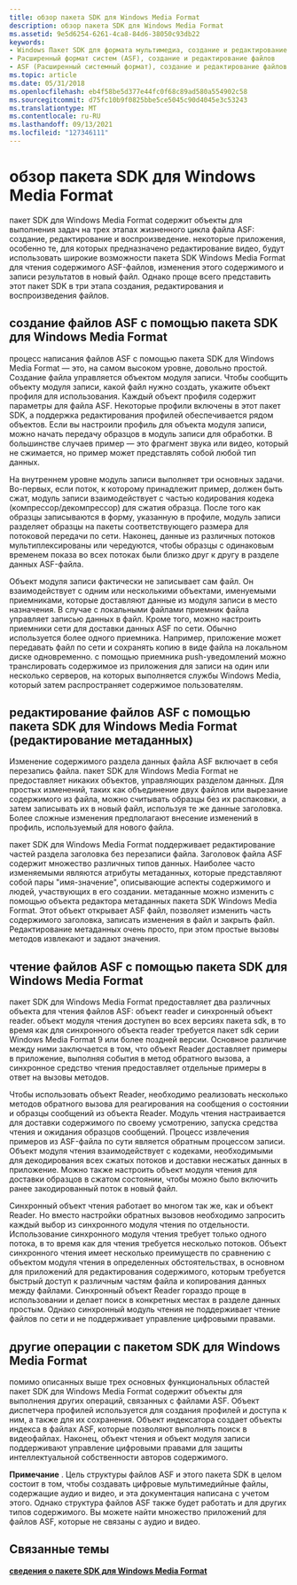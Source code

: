 ```yaml
---
title: обзор пакета SDK для Windows Media Format
description: обзор пакета SDK для Windows Media Format
ms.assetid: 9e5d6254-6261-4ca8-84d6-38050c93db22
keywords:
- Windows Пакет SDK для формата мультимедиа, создание и редактирование файлов ASF
- Расширенный формат систем (ASF), создание и редактирование файлов
- ASF (Расширенный системный формат), создание и редактирование файлов
ms.topic: article
ms.date: 05/31/2018
ms.openlocfilehash: eb4f58be5d377e44fc0f68c89ad580a554902c58
ms.sourcegitcommit: d75fc10b9f0825bbe5ce5045c90d4045e3c53243
ms.translationtype: MT
ms.contentlocale: ru-RU
ms.lasthandoff: 09/13/2021
ms.locfileid: "127346111"
---
```

# <a name="overview-of-the-windows-media-format-sdk"></a>обзор пакета SDK для Windows Media Format

пакет SDK для Windows Media Format содержит объекты для выполнения задач на трех этапах жизненного цикла файла ASF: создание, редактирование и воспроизведение. некоторые приложения, особенно те, для которых предназначено редактирование видео, будут использовать широкие возможности пакета SDK Windows Media Format для чтения содержимого ASF-файлов, изменения этого содержимого и записи результатов в новый файл. Однако проще всего представить этот пакет SDK в три этапа создания, редактирования и воспроизведения файлов.

## <a name="asf-file-creation-with-the-windows-media-format-sdk"></a>создание файлов ASF с помощью пакета SDK для Windows Media Format

процесс написания файлов ASF с помощью пакета SDK для Windows Media Format — это, на самом высоком уровне, довольно простой. Создание файла управляется объектом модуля записи. Чтобы сообщить объекту модуля записи, какой файл нужно создать, укажите объект профиля для использования. Каждый объект профиля содержит параметры для файла ASF. Некоторые профили включены в этот пакет SDK, а поддержка редактирования профилей обеспечивается рядом объектов. Если вы настроили профиль для объекта модуля записи, можно начать передачу образцов в модуль записи для обработки. В большинстве случаев пример — это фрагмент звука или видео, который не сжимается, но пример может представлять собой любой тип данных.

На внутреннем уровне модуль записи выполняет три основных задачи. Во-первых, если поток, к которому принадлежит пример, должен быть сжат, модуль записи взаимодействует с частью кодирования кодека (компрессор/декомпрессор) для сжатия образца. После того как образцы записываются в форму, указанную в профиле, модуль записи разделяет образцы на пакеты соответствующего размера для потоковой передачи по сети. Наконец, данные из различных потоков мультиплексированы или чередуются, чтобы образцы с одинаковым временем показа во всех потоках были близко друг к другу в разделе данных ASF-файла.

Объект модуля записи фактически не записывает сам файл. Он взаимодействует с одним или несколькими объектами, именуемыми приемниками, которые доставляют данные из модуля записи в место назначения. В случае с локальными файлами приемник файла управляет записью данных в файл. Кроме того, можно настроить приемники сети для доставки данных ASF по сети. Обычно используется более одного приемника. Например, приложение может передавать файл по сети и сохранять копию в виде файла на локальном диске одновременно. с помощью приемника push-уведомлений можно транслировать содержимое из приложения для записи на один или несколько серверов, на которых выполняется службы Windows Media, который затем распространяет содержимое пользователям.

## <a name="asf-file-editing-with-the-windows-media-format-sdk-metadata-editing"></a>редактирование файлов ASF с помощью пакета SDK для Windows Media Format (редактирование метаданных)

Изменение содержимого раздела данных файла ASF включает в себя перезапись файла. пакет SDK для Windows Media Format не предоставляет никаких объектов, управляющих разделом данных. Для простых изменений, таких как объединение двух файлов или вырезание содержимого из файла, можно считывать образцы без их распаковки, а затем записывать их в новый файл, используя те же данные заголовка. Более сложные изменения предполагают внесение изменений в профиль, используемый для нового файла.

пакет SDK для Windows Media Format поддерживает редактирование частей раздела заголовка без перезаписи файла. Заголовок файла ASF содержит множество различных типов данных. Наиболее часто изменяемыми являются атрибуты метаданных, которые представляют собой пары "имя-значение", описывающие аспекты содержимого и людей, участвующих в его создании. метаданные можно изменить с помощью объекта редактора метаданных пакета SDK Windows Media Format. Этот объект открывает ASF файл, позволяет изменить часть содержимого заголовка, записать изменения в файл и закрыть файл. Редактирование метаданных очень просто, при этом простые вызовы методов извлекают и задают значения.

## <a name="asf-file-reading-with-the-windows-media-format-sdk"></a>чтение файлов ASF с помощью пакета SDK для Windows Media Format

пакет SDK для Windows Media Format предоставляет два различных объекта для чтения файлов ASF: объект reader и синхронный объект reader. объект модуля чтения доступен во всех версиях пакета sdk, в то время как для синхронного объекта reader требуется пакет sdk серии Windows Media Format 9 или более поздней версии. Основное различие между ними заключается в том, что объект Reader доставляет примеры в приложение, выполняя события в метод обратного вызова, а синхронное средство чтения предоставляет отдельные примеры в ответ на вызовы методов.

Чтобы использовать объект Reader, необходимо реализовать несколько методов обратного вызова для реагирования на сообщения о состоянии и образцы сообщений из объекта Reader. Модуль чтения настраивается для доставки содержимого по своему усмотрению, запуска средства чтения и ожидания образцов сообщений. Процесс извлечения примеров из ASF-файла по сути является обратным процессом записи. Объект модуля чтения взаимодействует с кодеками, необходимыми для декодирования всех сжатых потоков и доставки несжатых данных в приложение. Можно также настроить объект модуля чтения для доставки образцов в сжатом состоянии, чтобы можно было включить ранее закодированный поток в новый файл.

Синхронный объект чтения работает во многом так же, как и объект Reader. Но вместо настройки обратных вызовов необходимо запросить каждый выбор из синхронного модуля чтения по отдельности. Использование синхронного модуля чтения требует только одного потока, в то время как для чтения требуется несколько потоков. Объект синхронного чтения имеет несколько преимуществ по сравнению с объектом модуля чтения в определенных обстоятельствах, в основном для приложений для редактирования содержимого, которым требуется быстрый доступ к различным частям файла и копирования данных между файлами. Синхронный объект Reader гораздо проще в использовании и делает поиск в конкретных местах в разделе данных простым. Однако синхронный модуль чтения не поддерживает чтение файлов по сети и не поддерживает управление цифровыми правами.

## <a name="other-operations-with-the-windows-media-format-sdk"></a>другие операции с пакетом SDK для Windows Media Format

помимо описанных выше трех основных функциональных областей пакет SDK для Windows Media Format содержит объекты для выполнения других операций, связанных с файлами ASF. Объект диспетчера профилей используется для создания профилей и доступа к ним, а также для их сохранения. Объект индексатора создает объекты индекса в файлах ASF, которые позволяют выполнять поиск в видеофайлах. Наконец, объект чтения и объект модуля записи поддерживают управление цифровыми правами для защиты интеллектуальной собственности авторов содержимого.

**Примечание** . Цель структуры файлов ASF и этого пакета SDK в целом состоит в том, чтобы создавать цифровые мультимедийные файлы, содержащие аудио и видео, и эта документация написана с учетом этого. Однако структура файлов ASF также будет работать и для других типов содержимого. Вы можете найти множество приложений для файлов ASF, которые не связаны с аудио и видео.

## <a name="related-topics"></a>Связанные темы

<dl> <dt>

[**сведения о пакете SDK для Windows Media Format**](about-the-windows-media-format-sdk.md)
</dt> </dl>

 

 




